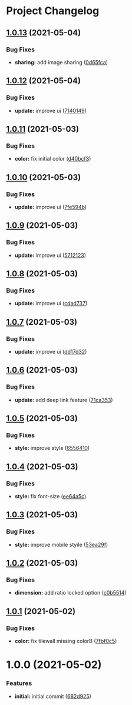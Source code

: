 # Project Changelog

## [1.0.13](https://github.com/ThornWalli/cuby-generator/compare/v1.0.12...v1.0.13) (2021-05-04)


### Bug Fixes

* **sharing:** add image sharing ([0d65fca](https://github.com/ThornWalli/cuby-generator/commit/0d65fca314dc19d2d1791919736222728e338416))

## [1.0.12](https://github.com/ThornWalli/cuby-generator/compare/v1.0.11...v1.0.12) (2021-05-04)


### Bug Fixes

* **update:** improve ui ([7140149](https://github.com/ThornWalli/cuby-generator/commit/71401491f744b14a965730413e2058c4a3908601))

## [1.0.11](https://github.com/ThornWalli/cuby-generator/compare/v1.0.10...v1.0.11) (2021-05-03)


### Bug Fixes

* **color:** fix initial color ([d40bcf3](https://github.com/ThornWalli/cuby-generator/commit/d40bcf38faba9a946e17351749fa96102291d508))

## [1.0.10](https://github.com/ThornWalli/cuby-generator/compare/v1.0.9...v1.0.10) (2021-05-03)


### Bug Fixes

* **update:** improve ui ([7fe594b](https://github.com/ThornWalli/cuby-generator/commit/7fe594b4ecbd49c746e573273adcad120fd0ec8a))

## [1.0.9](https://github.com/ThornWalli/cuby-generator/compare/v1.0.8...v1.0.9) (2021-05-03)


### Bug Fixes

* **update:** improve ui ([5712123](https://github.com/ThornWalli/cuby-generator/commit/5712123244b8c929317ec3df899df1f1656f98d5))

## [1.0.8](https://github.com/ThornWalli/cuby-generator/compare/v1.0.7...v1.0.8) (2021-05-03)


### Bug Fixes

* **update:** improve ui ([cdad737](https://github.com/ThornWalli/cuby-generator/commit/cdad7376d0b4bf699b6ab0a0e788991b057c7de3))

## [1.0.7](https://github.com/ThornWalli/cuby-generator/compare/v1.0.6...v1.0.7) (2021-05-03)


### Bug Fixes

* **update:** improve ui ([dd17d32](https://github.com/ThornWalli/cuby-generator/commit/dd17d32788f89ac929000a8581af82f2388bab9d))

## [1.0.6](https://github.com/ThornWalli/cuby-generator/compare/v1.0.5...v1.0.6) (2021-05-03)


### Bug Fixes

* **update:** add deep link feature ([71ca353](https://github.com/ThornWalli/cuby-generator/commit/71ca353c24980dcff5ec38b8a30aa324c40cd811))

## [1.0.5](https://github.com/ThornWalli/cuby-generator/compare/v1.0.4...v1.0.5) (2021-05-03)


### Bug Fixes

* **style:** improve style ([6556410](https://github.com/ThornWalli/cuby-generator/commit/65564101c625ceb5ca7098fe7bd3504ad2b838ee))

## [1.0.4](https://github.com/ThornWalli/cuby-generator/compare/v1.0.3...v1.0.4) (2021-05-03)


### Bug Fixes

* **style:** fix font-size ([ee64a5c](https://github.com/ThornWalli/cuby-generator/commit/ee64a5cf5fcf87c0bdd1518dcfb6e118328eac98))

## [1.0.3](https://github.com/ThornWalli/cuby-generator/compare/v1.0.2...v1.0.3) (2021-05-03)


### Bug Fixes

* **style:** improve mobile styile ([53ea29f](https://github.com/ThornWalli/cuby-generator/commit/53ea29fa8b498c1908dff53b19c3714171b827af))

## [1.0.2](https://github.com/ThornWalli/cuby-generator/compare/v1.0.1...v1.0.2) (2021-05-03)


### Bug Fixes

* **dimension:** add ratio locked option ([c0b5514](https://github.com/ThornWalli/cuby-generator/commit/c0b5514a3d90491ce5110977e8410d78fee26fdc))

## [1.0.1](https://github.com/ThornWalli/cuby-generator/compare/v1.0.0...v1.0.1) (2021-05-02)


### Bug Fixes

* **color:** fix tilewall missing colorB ([7fbf0c5](https://github.com/ThornWalli/cuby-generator/commit/7fbf0c5015e363d2c1bcb5b4834386deec155913))

# 1.0.0 (2021-05-02)


### Features

* **initial:** initial commit ([682d925](https://github.com/ThornWalli/cuby-generator/commit/682d925e74094545140d7078e778aa531129abb5))
